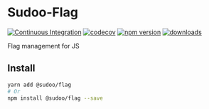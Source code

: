 # Sudoo-Flag

[![Continuous Integration](https://github.com/SudoDotDog/Sudoo-Flag/actions/workflows/ci.yml/badge.svg)](https://github.com/SudoDotDog/Sudoo-Flag/actions/workflows/ci.yml)
[![codecov](https://codecov.io/gh/SudoDotDog/Sudoo-Flag/branch/main/graph/badge.svg)](https://codecov.io/gh/SudoDotDog/Sudoo-Flag)
[![npm version](https://badge.fury.io/js/%40sudoo%2Fflag.svg)](https://www.npmjs.com/package/@sudoo/flag)
[![downloads](https://img.shields.io/npm/dm/@sudoo/flag.svg)](https://www.npmjs.com/package/@sudoo/flag)

Flag management for JS

## Install

```sh
yarn add @sudoo/flag
# Or
npm install @sudoo/flag --save
```
